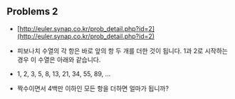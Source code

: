 ## Problems 2

* [http://euler.synap.co.kr/prob_detail.php?id=2](http://euler.synap.co.kr/prob_detail.php?id=2)

* 피보나치 수열의 각 항은 바로 앞의 항 두 개를 더한 것이 됩니다. 1과 2로 시작하는 경우 이 수열은 아래와 같습니다.
* 1, 2, 3, 5, 8, 13, 21, 34, 55, 89, ...
* 짝수이면서 4백만 이하인 모든 항을 더하면 얼마가 됩니까?